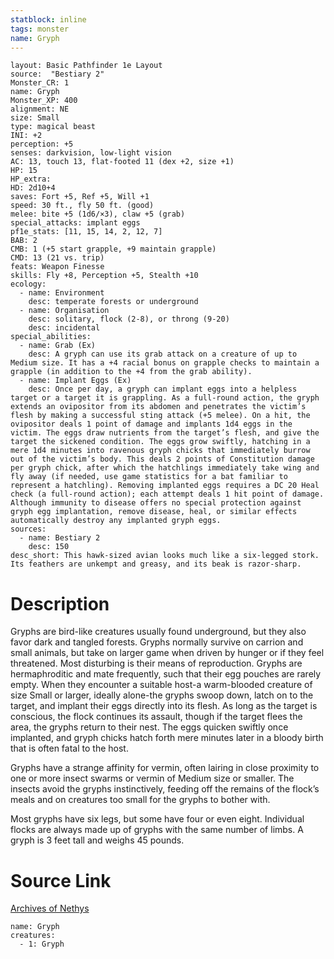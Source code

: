 ```yaml
---
statblock: inline
tags: monster
name: Gryph
---
```

```statblock
layout: Basic Pathfinder 1e Layout
source:  "Bestiary 2"
Monster_CR: 1
name: Gryph
Monster_XP: 400
alignment: NE
size: Small
type: magical beast
INI: +2
perception: +5
senses: darkvision, low-light vision
AC: 13, touch 13, flat-footed 11 (dex +2, size +1)
HP: 15
HP_extra: 
HD: 2d10+4
saves: Fort +5, Ref +5, Will +1
speed: 30 ft., fly 50 ft. (good)
melee: bite +5 (1d6/×3), claw +5 (grab)
special_attacks: implant eggs
pf1e_stats: [11, 15, 14, 2, 12, 7]
BAB: 2
CMB: 1 (+5 start grapple, +9 maintain grapple)
CMD: 13 (21 vs. trip)
feats: Weapon Finesse
skills: Fly +8, Perception +5, Stealth +10
ecology:
  - name: Environment
    desc: temperate forests or underground
  - name: Organisation
    desc: solitary, flock (2-8), or throng (9-20)
    desc: incidental
special_abilities:
  - name: Grab (Ex)
    desc: A gryph can use its grab attack on a creature of up to Medium size. It has a +4 racial bonus on grapple checks to maintain a grapple (in addition to the +4 from the grab ability).
  - name: Implant Eggs (Ex)
    desc: Once per day, a gryph can implant eggs into a helpless target or a target it is grappling. As a full-round action, the gryph extends an ovipositor from its abdomen and penetrates the victim’s flesh by making a successful sting attack (+5 melee). On a hit, the ovipositor deals 1 point of damage and implants 1d4 eggs in the victim. The eggs draw nutrients from the target’s flesh, and give the target the sickened condition. The eggs grow swiftly, hatching in a mere 1d4 minutes into ravenous gryph chicks that immediately burrow out of the victim’s body. This deals 2 points of Constitution damage per gryph chick, after which the hatchlings immediately take wing and fly away (if needed, use game statistics for a bat familiar to represent a hatchling). Removing implanted eggs requires a DC 20 Heal check (a full-round action); each attempt deals 1 hit point of damage. Although immunity to disease offers no special protection against gryph egg implantation, remove disease, heal, or similar effects automatically destroy any implanted gryph eggs.
sources:
  - name: Bestiary 2
    desc: 150
desc_short: This hawk-sized avian looks much like a six-legged stork. Its feathers are unkempt and greasy, and its beak is razor-sharp.
```
# Description
Gryphs are bird-like creatures usually found underground, but they also favor dark and tangled forests. Gryphs normally survive on carrion and small animals, but take on larger game when driven by hunger or if they feel threatened. Most disturbing is their means of reproduction. Gryphs are hermaphroditic and mate frequently, such that their egg pouches are rarely empty. When they encounter a suitable host-a warm-blooded creature of size Small or larger, ideally alone-the gryphs swoop down, latch on to the target, and implant their eggs directly into its flesh. As long as the target is conscious, the flock continues its assault, though if the target flees the area, the gryphs return to their nest. The eggs quicken swiftly once implanted, and gryph chicks hatch forth mere minutes later in a bloody birth that is often fatal to the host.

Gryphs have a strange affinity for vermin, often lairing in close proximity to one or more insect swarms or vermin of Medium size or smaller. The insects avoid the gryphs instinctively, feeding off the remains of the flock’s meals and on creatures too small for the gryphs to bother with.

Most gryphs have six legs, but some have four or even eight. Individual flocks are always made up of gryphs with the same number of limbs. A gryph is 3 feet tall and weighs 45 pounds.
# Source Link
[Archives of Nethys](https://aonprd.com/MonsterDisplay.aspx?ItemName=Gryph)
```encounter-table
name: Gryph
creatures:
  - 1: Gryph
```
